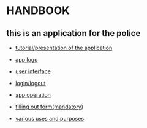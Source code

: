 # HANDBOOK
## this is an application for the police
* [tutorial/presentation of the application](https://github.com/galessandroni/Automezzi/blob/main/doc/handbook/tutorial%20of%20the%20application.md#tutorial7
)

* [app logo](https://github.com/galessandroni/Automezzi/blob/main/doc/handbook/Handbook/app%20logo.md#logo9)
* [user interface](https://github.com/galessandroni/Automezzi/blob/main/doc/handbook/user%20interface.md) 

* [login/logout](https://github.com/galessandroni/Automezzi/blob/main/doc/handbook/login,logout.md)

* [app operation](https://github.com/galessandroni/Automezzi/blob/main/doc/handbook/app%20operation.md) 

* [filling out form(mandatory)](https://github.com/galessandroni/Automezzi/blob/main/doc/handbook/filling%20out%20form(mandatory).md)

* [various uses and purposes](https://github.com/galessandroni/Automezzi/blob/main/doc/handbook/various%20uses%20and%20purposes.md) 
